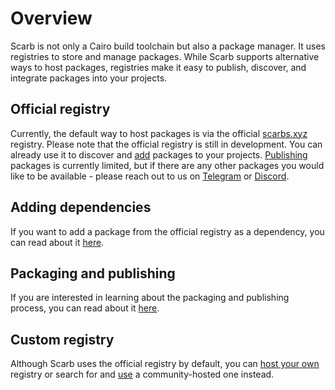 # Overview

Scarb is not only a Cairo build toolchain but also a package manager.
It uses registries to store and manage packages.
While Scarb supports alternative ways to host packages, registries make it easy to publish, discover, and integrate packages into your projects.

## Official registry

Currently, the default way to host packages is via the official [scarbs.xyz](https://scarbs.xyz) registry.
Please note that the official registry is still in development.
You can already use it to discover and [add](#adding-dependencies) packages to your projects.
[Publishing](#packaging-and-publishing) packages is currently limited, but if there are any other packages you would like to be available - please reach out to us on [Telegram](https://t.me/scarbs_xyz) or [Discord](https://discord.gg/7YXj4Z2).

## Adding dependencies

If you want to add a package from the official registry as a dependency, you can read about it [here](./../reference/specifying-dependencies#specifying-dependencies-from-official-registry).

## Packaging and publishing

If you are interested in learning about the packaging and publishing process, you can read about it [here](./publishing).

## Custom registry

Although Scarb uses the official registry by default,
you can [host your own](./custom-registry) registry or search for and [use](./custom-registry#using-custom-registry) a community-hosted one instead.

